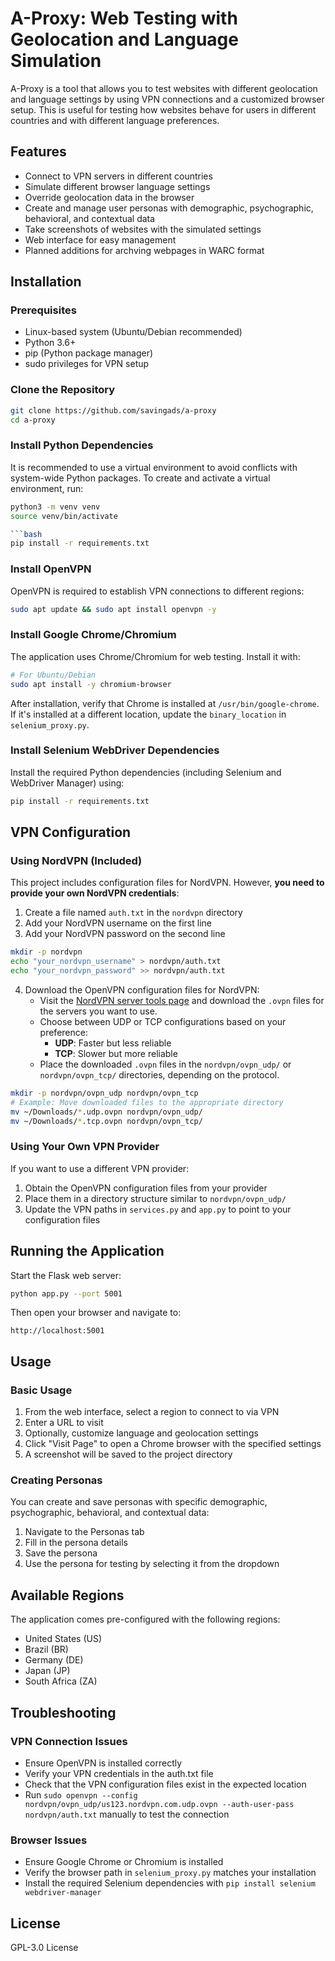 # A-Proxy: Web Testing with Geolocation and Language Simulation

A-Proxy is a tool that allows you to test websites with different geolocation and language settings by using VPN connections and a customized browser setup. This is useful for testing how websites behave for users in different countries and with different language preferences.

## Features

- Connect to VPN servers in different countries
- Simulate different browser language settings
- Override geolocation data in the browser
- Create and manage user personas with demographic, psychographic, behavioral, and contextual data
- Take screenshots of websites with the simulated settings
- Web interface for easy management
- Planned additions for archving webpages in WARC format
## Installation

### Prerequisites

- Linux-based system (Ubuntu/Debian recommended)
- Python 3.6+
- pip (Python package manager)
- sudo privileges for VPN setup

### Clone the Repository

```bash
git clone https://github.com/savingads/a-proxy
cd a-proxy
```

### Install Python Dependencies

It is recommended to use a virtual environment to avoid conflicts with system-wide Python packages. To create and activate a virtual environment, run:

```bash
python3 -m venv venv
source venv/bin/activate

```bash
pip install -r requirements.txt
```

### Install OpenVPN

OpenVPN is required to establish VPN connections to different regions:

```bash
sudo apt update && sudo apt install openvpn -y
```

### Install Google Chrome/Chromium

The application uses Chrome/Chromium for web testing. Install it with:

```bash
# For Ubuntu/Debian
sudo apt install -y chromium-browser
```

After installation, verify that Chrome is installed at `/usr/bin/google-chrome`. If it's installed at a different location, update the `binary_location` in `selenium_proxy.py`.

### Install Selenium WebDriver Dependencies

Install the required Python dependencies (including Selenium and WebDriver Manager) using:

```bash
pip install -r requirements.txt
```

## VPN Configuration

### Using NordVPN (Included)

This project includes configuration files for NordVPN. However, **you need to provide your own NordVPN credentials**:

1. Create a file named `auth.txt` in the `nordvpn` directory
2. Add your NordVPN username on the first line
3. Add your NordVPN password on the second line

```bash
mkdir -p nordvpn
echo "your_nordvpn_username" > nordvpn/auth.txt
echo "your_nordvpn_password" >> nordvpn/auth.txt
```

4. Download the OpenVPN configuration files for NordVPN:
   - Visit the [NordVPN server tools page](https://nordvpn.com/ovpn/) and download the `.ovpn` files for the servers you want to use.
   - Choose between UDP or TCP configurations based on your preference:
     - **UDP**: Faster but less reliable
     - **TCP**: Slower but more reliable
   - Place the downloaded `.ovpn` files in the `nordvpn/ovpn_udp/` or `nordvpn/ovpn_tcp/` directories, depending on the protocol.

```bash
mkdir -p nordvpn/ovpn_udp nordvpn/ovpn_tcp
# Example: Move downloaded files to the appropriate directory
mv ~/Downloads/*.udp.ovpn nordvpn/ovpn_udp/
mv ~/Downloads/*.tcp.ovpn nordvpn/ovpn_tcp/
```

### Using Your Own VPN Provider

If you want to use a different VPN provider:

1. Obtain the OpenVPN configuration files from your provider
2. Place them in a directory structure similar to `nordvpn/ovpn_udp/`
3. Update the VPN paths in `services.py` and `app.py` to point to your configuration files

## Running the Application

Start the Flask web server:

```bash
python app.py --port 5001
```

Then open your browser and navigate to:

```
http://localhost:5001
```

## Usage

### Basic Usage

1. From the web interface, select a region to connect to via VPN
2. Enter a URL to visit
3. Optionally, customize language and geolocation settings
4. Click "Visit Page" to open a Chrome browser with the specified settings
5. A screenshot will be saved to the project directory

### Creating Personas

You can create and save personas with specific demographic, psychographic, behavioral, and contextual data:

1. Navigate to the Personas tab
2. Fill in the persona details
3. Save the persona
4. Use the persona for testing by selecting it from the dropdown

## Available Regions

The application comes pre-configured with the following regions:

- United States (US)
- Brazil (BR)
- Germany (DE)
- Japan (JP)
- South Africa (ZA)

## Troubleshooting

### VPN Connection Issues

- Ensure OpenVPN is installed correctly
- Verify your VPN credentials in the auth.txt file
- Check that the VPN configuration files exist in the expected location
- Run `sudo openvpn --config nordvpn/ovpn_udp/us123.nordvpn.com.udp.ovpn --auth-user-pass nordvpn/auth.txt` manually to test the connection

### Browser Issues

- Ensure Google Chrome or Chromium is installed
- Verify the browser path in `selenium_proxy.py` matches your installation
- Install the required Selenium dependencies with `pip install selenium webdriver-manager`

## License

GPL-3.0 License

